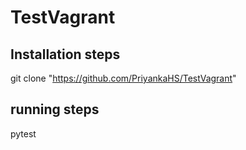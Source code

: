 # TestVagrant
## Installation steps
git clone "https://github.com/PriyankaHS/TestVagrant"
## running steps
pytest  
